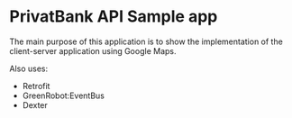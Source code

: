 # PrivatBank API Sample app

 The main purpose of this application is to show the implementation of the client-server application using Google Maps.
 
 Also uses:
 * Retrofit
 * GreenRobot:EventBus
 * Dexter
